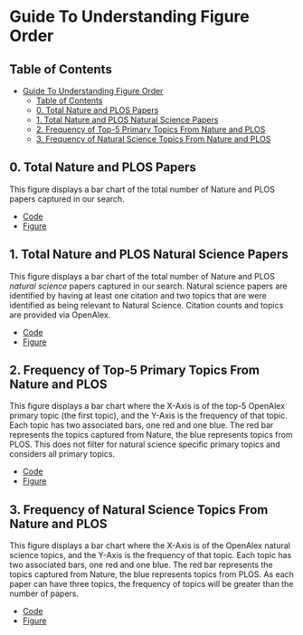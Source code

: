 # Guide To Understanding Figure Order

## Table of Contents

- [Guide To Understanding Figure Order](#guide-to-understanding-figure-order)
  - [Table of Contents](#table-of-contents)
  - [0. Total Nature and PLOS Papers](#0-total-nature-and-plos-papers)
  - [1. Total Nature and PLOS Natural Science Papers](#1-total-nature-and-plos-natural-science-papers)
  - [2. Frequency of Top-5 Primary Topics From Nature and PLOS](#2-frequency-of-top-5-primary-topics-from-nature-and-plos)
  - [3. Frequency of Natural Science Topics From Nature and PLOS](#3-frequency-of-natural-science-topics-from-nature-and-plos)

## 0. Total Nature and PLOS Papers

This figure displays a bar chart of the total number of Nature and PLOS papers
captured in our search.

- [Code](total_plos_nature_papers.py)
- [Figure](total_plos_nature_papers.pdf)

## 1. Total Nature and PLOS Natural Science Papers

This figure displays a bar chart of the total number of Nature and PLOS *natural
science* papers captured in our search. Natural science papers are identified by
having at least one citation and two topics that are were identified as being
relevant to Natural Science. Citation counts and topics are provided via
OpenAlex.

- [Code](total_plos_nature_natural_science_papers.py)
- [Figure](total_plos_nature_natural_science_papers.pdf)

## 2. Frequency of Top-5 Primary Topics From Nature and PLOS

This figure displays a bar chart where the X-Axis is of the top-5 OpenAlex
primary topic (the first topic), and the Y-Axis is the frequency of that topic.
Each topic has two associated bars, one red and one blue. The red bar represents
the topics captured from Nature, the blue represents topics from PLOS. This does
not filter for natural science specific primary topics and considers all primary
topics.

- [Code](frequency_of_top_5_primary_topics_nature_plos.py)
- [Figure](frequency_of_top_5_primary_topics_nature_plos.pdf)

## 3. Frequency of Natural Science Topics From Nature and PLOS

This figure displays a bar chart where the X-Axis is of the OpenAlex natural
science topics, and the Y-Axis is the frequency of that topic. Each topic has
two associated bars, one red and one blue. The red bar represents the topics
captured from Nature, the blue represents topics from PLOS. As each paper can
have three topics, the frequency of topics will be greater than the number of
papers.

- [Code](frequency_of_natural_science_topics.py)
- [Figure](frequency_of_natural_science_topics.pdf)
